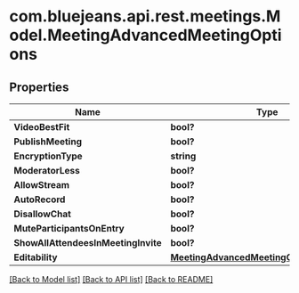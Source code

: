 # com.bluejeans.api.rest.meetings.Model.MeetingAdvancedMeetingOptions
## Properties

Name | Type | Description | Notes
------------ | ------------- | ------------- | -------------
**VideoBestFit** | **bool?** |  | [optional] 
**PublishMeeting** | **bool?** |  | [optional] 
**EncryptionType** | **string** |  | [optional] 
**ModeratorLess** | **bool?** |  | [optional] 
**AllowStream** | **bool?** |  | [optional] 
**AutoRecord** | **bool?** |  | [optional] 
**DisallowChat** | **bool?** |  | [optional] 
**MuteParticipantsOnEntry** | **bool?** |  | [optional] 
**ShowAllAttendeesInMeetingInvite** | **bool?** |  | [optional] 
**Editability** | [**MeetingAdvancedMeetingOptionsEditability**](MeetingAdvancedMeetingOptionsEditability.md) |  | [optional] 

[[Back to Model list]](../README.md#documentation-for-models) [[Back to API list]](../README.md#documentation-for-api-endpoints) [[Back to README]](../README.md)

